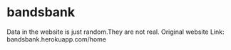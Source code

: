 # bandsbank
Data in the website is just random.They are not real.
Original website Link: bandsbank.herokuapp.com/home
